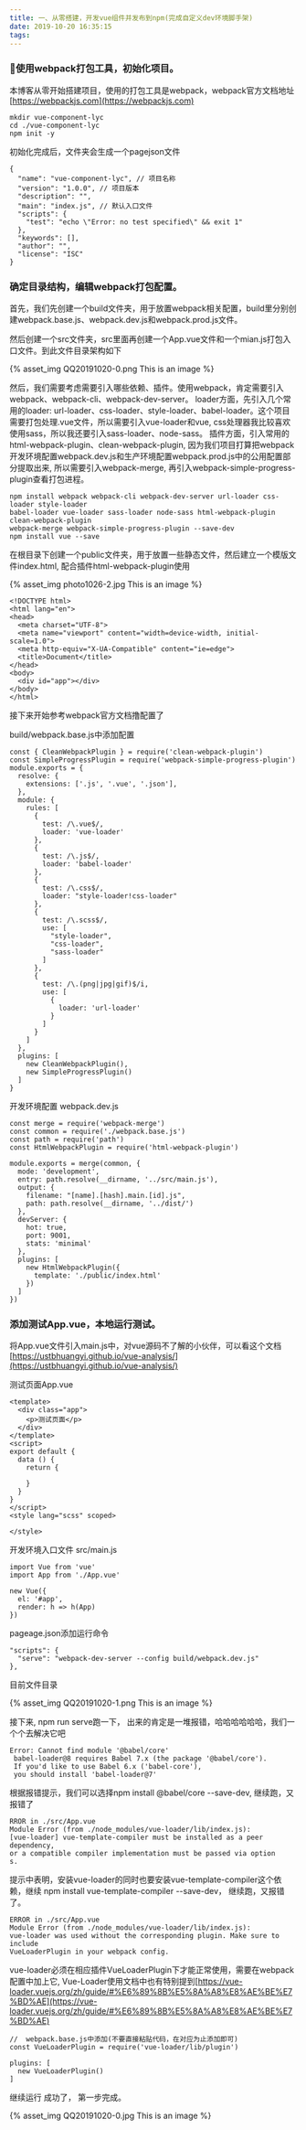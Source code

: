 ```yaml
---
title: 一、从零搭建，开发vue组件并发布到npm(完成自定义dev环境脚手架)
date: 2019-10-20 16:35:15
tags:
---
```


###  使用webpack打包工具，初始化项目。
本博客从零开始搭建项目，使用的打包工具是webpack，webpack官方文档地址[https://webpackjs.com](https://webpackjs.com)

```
mkdir vue-component-lyc
cd ./vue-component-lyc
npm init -y
```
初始化完成后，文件夹会生成一个pagejson文件
```
{
  "name": "vue-component-lyc", // 项目名称
  "version": "1.0.0", // 项目版本
  "description": "",
  "main": "index.js", // 默认入口文件
  "scripts": {
    "test": "echo \"Error: no test specified\" && exit 1"
  },
  "keywords": [],
  "author": "",
  "license": "ISC"
}
```
### 确定目录结构，编辑webpack打包配置。
首先，我们先创建一个build文件夹，用于放置webpack相关配置，build里分别创建webpack.base.js、webpack.dev.js和webpack.prod.js文件。

然后创建一个src文件夹，src里面再创建一个App.vue文件和一个mian.js打包入口文件。到此文件目录架构如下

{% asset_img QQ20191020-0.png This is an image %}

然后，我们需要考虑需要引入哪些依赖、插件。使用webpack，肯定需要引入webpack、webpack-cli、webpack-dev-server。
loader方面，先引入几个常用的loader: url-loader、css-loader、style-loader、babel-loader。这个项目需要打包处理.vue文件，所以需要引入vue-loader和vue, css处理器我比较喜欢使用sass，所以我还要引入sass-loader、node-sass。
插件方面，引入常用的html-webpack-plugin、clean-webpack-plugin, 因为我们项目打算把webpack开发环境配置webpack.dev.js和生产环境配置webpack.prod.js中的公用配置部分提取出来, 所以需要引入webpack-merge, 再引入webpack-simple-progress-plugin查看打包进程。

```
npm install webpack webpack-cli webpack-dev-server url-loader css-loader style-loader 
babel-loader vue-loader sass-loader node-sass html-webpack-plugin clean-webpack-plugin 
webpack-merge webpack-simple-progress-plugin --save-dev
npm install vue --save
```
在根目录下创建一个public文件夹，用于放置一些静态文件，然后建立一个模版文件index.html, 配合插件html-webpack-plugin使用

{% asset_img photo1026-2.jpg This is an image %}

```
<!DOCTYPE html>
<html lang="en">
<head>
  <meta charset="UTF-8">
  <meta name="viewport" content="width=device-width, initial-scale=1.0">
  <meta http-equiv="X-UA-Compatible" content="ie=edge">
  <title>Document</title>
</head>
<body>
  <div id="app"></div>
</body>
</html>
```
接下来开始参考webpack官方文档撸配置了

build/webpack.base.js中添加配置
```
const { CleanWebpackPlugin } = require('clean-webpack-plugin')
const SimpleProgressPlugin = require('webpack-simple-progress-plugin')
module.exports = {
  resolve: {
    extensions: ['.js', '.vue', '.json'],
  },
  module: {
    rules: [
      {
        test: /\.vue$/,
        loader: 'vue-loader'
      },
      {
        test: /\.js$/,
        loader: 'babel-loader'
      },
      {
        test: /\.css$/,
        loader: "style-loader!css-loader"
      },
      {
        test: /\.scss$/,
        use: [
          "style-loader",
          "css-loader",
          "sass-loader"
        ]
      },
      {
        test: /\.(png|jpg|gif)$/i,
        use: [
          {
            loader: 'url-loader'
          }
        ]
      }
    ]
  },
  plugins: [
    new CleanWebpackPlugin(),
    new SimpleProgressPlugin()
  ]
}
```
开发环境配置 webpack.dev.js
```
const merge = require('webpack-merge')
const common = require('./webpack.base.js')
const path = require('path')
const HtmlWebpackPlugin = require('html-webpack-plugin')

module.exports = merge(common, {
  mode: 'development',
  entry: path.resolve(__dirname, '../src/main.js'),
  output: {
    filename: "[name].[hash].main.[id].js",
    path: path.resolve(__dirname, '../dist/')
  },
  devServer: {
    hot: true,
    port: 9001,
    stats: 'minimal'
  },
  plugins: [
    new HtmlWebpackPlugin({
      template: './public/index.html'
    })
  ]
})
```
### 添加测试App.vue，本地运行测试。
将App.vue文件引入main.js中，对vue源码不了解的小伙伴，可以看这个文档[https://ustbhuangyi.github.io/vue-analysis/](https://ustbhuangyi.github.io/vue-analysis/)

测试页面App.vue
```
<template>
  <div class="app">
    <p>测试页面</p>
  </div>
</template>
<script>
export default {
  data () {
    return {

    }
  }
}
</script>
<style lang="scss" scoped>

</style>
```
开发环境入口文件 src/main.js
```
import Vue from 'vue'
import App from './App.vue'

new Vue({
  el: '#app',
  render: h => h(App)
})
```
pageage.json添加运行命令
```
"scripts": {
  "serve": "webpack-dev-server --config build/webpack.dev.js"
},
```
目前文件目录

{% asset_img QQ20191020-1.png This is an image %}

接下来, npm run serve跑一下， 出来的肯定是一堆报错，哈哈哈哈哈哈，我们一个个去解决它吧
```
Error: Cannot find module '@babel/core'
 babel-loader@8 requires Babel 7.x (the package '@babel/core'). 
 If you'd like to use Babel 6.x ('babel-core'), 
 you should install 'babel-loader@7'
```
根据报错提示，我们可以选择npm install @babel/core --save-dev, 继续跑，又报错了
```
RROR in ./src/App.vue
Module Error (from ./node_modules/vue-loader/lib/index.js):
[vue-loader] vue-template-compiler must be installed as a peer dependency, 
or a compatible compiler implementation must be passed via option
s.
```
提示中表明，安装vue-loader的同时也要安装vue-template-compiler这个依赖，继续 npm install vue-template-compiler --save-dev， 继续跑，又报错了。
```
ERROR in ./src/App.vue
Module Error (from ./node_modules/vue-loader/lib/index.js):
vue-loader was used without the corresponding plugin. Make sure to include 
VueLoaderPlugin in your webpack config.
```
vue-loader必须在相应插件VueLoaderPlugin下才能正常使用，需要在webpack配置中加上它, Vue-Loader使用文档中也有特别提到[https://vue-loader.vuejs.org/zh/guide/#%E6%89%8B%E5%8A%A8%E8%AE%BE%E7%BD%AE](https://vue-loader.vuejs.org/zh/guide/#%E6%89%8B%E5%8A%A8%E8%AE%BE%E7%BD%AE)
```
//  webpack.base.js中添加(不要直接粘贴代码，在对应为止添加即可)
const VueLoaderPlugin = require('vue-loader/lib/plugin')

plugins: [
  new VueLoaderPlugin()
]
```
继续运行 成功了， 第一步完成。

{% asset_img QQ20191020-0.jpg This is an image %}
